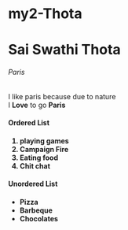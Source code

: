 # my2-Thota
# Sai Swathi Thota
###### Paris
I like paris because due to nature <br>
I **Love** to go **Paris**
<h4>Ordered List<h4>
<ol>
    <li>playing games</li>
    <li>Campaign Fire</li>
    <li>Eating food</li>
    <li>Chit chat</li>
</ol>
<h4>Unordered List<h4>
<ul>
    <li>Pizza</li>
    <li>Barbeque</li>
    <li>Chocolates</li>
</ul>
    
